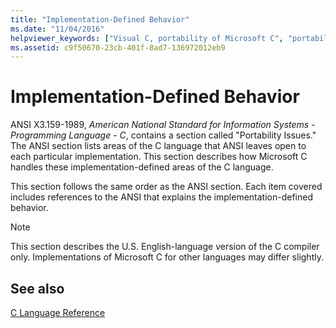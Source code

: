 ```yaml
---
title: "Implementation-Defined Behavior"
ms.date: "11/04/2016"
helpviewer_keywords: ["Visual C, portability of Microsoft C", "portability [C++], Microsoft C to ANSI C", "ANSI [C++], C standard", "implementation-defined behavior"]
ms.assetid: c9f50670-23cb-401f-8ad7-136972012eb9
---
```

# Implementation-Defined Behavior

ANSI X3.159-1989, *American National Standard for Information Systems* - *Programming Language* - *C*, contains a section called "Portability Issues." The ANSI section lists areas of the C language that ANSI leaves open to each particular implementation. This section describes how Microsoft C handles these implementation-defined areas of the C language.

This section follows the same order as the ANSI section. Each item covered includes references to the ANSI that explains the implementation-defined behavior.

> [!NOTE]
> This section describes the U.S. English-language version of the C compiler only. Implementations of Microsoft C for other languages may differ slightly.

## See also

[C Language Reference](../c-language/c-language-reference.md)
